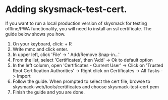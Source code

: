# Adding skysmack-test-cert.

If you want to run a local production version of skysmack for testing offline/PWA functionality, you will need to install an ssl certificate. The guide below shows you how.

1. On your keyboard, click: <Windows Key> + R
2. Write mmc and click enter.
3. In upper left, click 'File' -> ' Add/Remove Snap-in…'
4. From the list, select 'Certificates', then 'Add' -> Ok to default option
5. In the left column, open 'Certificates - Current User' -> Click on 'Trusted Root Certification Authorities' -> Right click on Certificates -> All Tasks -> Import
6. Follow the guide. When prompted to select the cert file, browse to skysmack-web/tools/certificates and choose skysmack-test-cert.pem
7. Finish the guide and you are done.